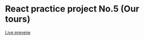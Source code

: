 # React practice project No.5 (Our tours)
[Live preveiw](https://accordion-reactpractice.netlify.app/)
